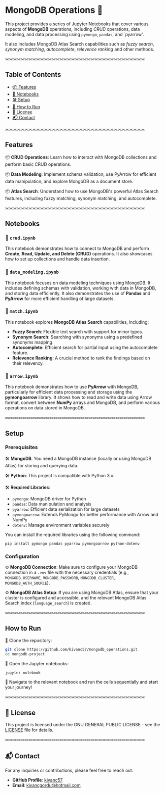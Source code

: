 
# MongoDB Operations 🥭

This project provides a series of Jupyter Notebooks that cover various aspects of **MongoDB** operations, including *CRUD* operations, data modeling, and data processing using `pymongo`, `pandas`, and `pyarrow'.

It also includes MongoDB Atlas Search capabilities such as *fuzzy search*, *synonym matching*, *autocomplete*, *relevence ranking* and other methods.

⫘⫘⫘⫘⫘⫘⫘⫘⫘⫘⫘⫘⫘⫘⫘⫘⫘⫘⫘⫘⫘⫘⫘⫘⫘⫘⫘⫘⫘⫘⫘⫘⫘⫘⫘⫘

## Table of Contents
- [📦 Features](#features)
- [📑 Notebooks](#notebooks)
- [🛠️ Setup](#setup)
- [🏃 How to Run](#how-to-run)
- [📜 License](#license)
- [📬 Contact](#contact)

⫘⫘⫘⫘⫘⫘⫘⫘⫘⫘⫘⫘⫘⫘⫘⫘⫘⫘⫘⫘⫘⫘⫘⫘⫘⫘⫘⫘⫘⫘⫘⫘⫘⫘⫘⫘

## Features <a id="features"></a>

📦 **CRUD Operations**: Learn how to interact with MongoDB collections and perform basic CRUD operations.

📦 **Data Modeling**: Implement schema validation, use PyArrow for efficient data manipulation, and explore MongoDB as a document store.

📦 **Atlas Search**: Understand how to use MongoDB's powerful Atlas Search features, including fuzzy matching, synonym matching, and autocomplete.

⫘⫘⫘⫘⫘⫘⫘⫘⫘⫘⫘⫘⫘⫘⫘⫘⫘⫘⫘⫘⫘⫘⫘⫘⫘⫘⫘⫘⫘⫘⫘⫘⫘⫘⫘⫘

## Notebooks <a id="notebooks"></a>

### 📑 `crud.ipynb` 
This notebook demonstrates how to connect to MongoDB and perform **Create, Read, Update, and Delete (CRUD)** operations. It also showcases how to set up collections and handle data insertion.

### 📑 `data_modeling.ipynb`
This notebook focuses on data modeling techniques using MongoDB. It includes defining schemas with validation, working with data in MongoDB, and storing data efficiently. It also demonstrates the use of **Pandas** and **PyArrow** for more efficient handling of large datasets.

### 📑 `match.ipynb`
This notebook explores **MongoDB Atlas Search** capabilities, including:
- **Fuzzy Search**: Flexible text search with support for minor typos.
- **Synonym Search**: Searching with synonyms using a predefined synonyms mapping.
- **Autocomplete**: Efficient search for partial input using the autocomplete feature.
- **Relevence Ranking**: A crucial method to rank the findings based on their relevency.

### 📑 `arrow.ipynb`
This notebook demonstrates how to use **PyArrow** with MongoDB, particularly for efficient data processing and storage using the **pymongoarrow** library. It shows how to read and write data using Arrow format, convert between **NumPy** arrays and MongoDB, and perform various operations on data stored in MongoDB.

⫘⫘⫘⫘⫘⫘⫘⫘⫘⫘⫘⫘⫘⫘⫘⫘⫘⫘⫘⫘⫘⫘⫘⫘⫘⫘⫘⫘⫘⫘⫘⫘⫘⫘⫘⫘

## Setup <a id="setup"></a>

### Prerequisites

🛠 **MongoDB**: You need a MongoDB instance (locally or using MongoDB Atlas) for storing and querying data.

🛠 **Python**: This project is compatible with Python 3.x.

🛠 **Required Libraries**:
  - `pymongo`: MongoDB driver for Python
  - `pandas`: Data manipulation and analysis
  - `pyarrow`: Efficient data serialization for large datasets
  - `pymongoarrow`: Extends PyMongo for better performance with Arrow and NumPy
  - `dotenv`: Manage environment variables securely

You can install the required libraries using the following command:
```bash
pip install pymongo pandas pyarrow pymongoarrow python-dotenv
```

### Configuration

⚙️ **MongoDB Connection**: Make sure to configure your MongoDB connection in a `.env` file with the necessary credentials (e.g., `MONGODB_USERNAME`, `MONGODB_PASSWORD`, `MONGODB_CLUSTER`, `MONGODB_AUTH_SOURCE`).

⚙️ **MongoDB Atlas Setup**: If you are using MongoDB Atlas, ensure that your cluster is configured and accessible, and the relevant MongoDB Atlas Search index (`language_search`) is created.

⫘⫘⫘⫘⫘⫘⫘⫘⫘⫘⫘⫘⫘⫘⫘⫘⫘⫘⫘⫘⫘⫘⫘⫘⫘⫘⫘⫘⫘⫘⫘⫘⫘⫘⫘⫘

## How to Run <a id="how-to-run"></a>

🏃 Clone the repository:

   ```bash
   git clone https://github.com/kivanc57/mongodb_operations.git
   cd mongodb-project
   ```

🏃 Open the Jupyter notebooks:

   ```bash
   jupyter notebook
   ```

🏃 Navigate to the relevant notebook and run the cells sequentially and start your journey!

⫘⫘⫘⫘⫘⫘⫘⫘⫘⫘⫘⫘⫘⫘⫘⫘⫘⫘⫘⫘⫘⫘⫘⫘⫘⫘⫘⫘⫘⫘⫘⫘⫘⫘⫘⫘

## 📜 License <a id="license"></a>
This project is licensed under the GNU GENERAL PUBLIC LICENSE - see the [LICENSE](https://github.com/kivanc57/pymongo_operations/blob/main/LICENSE) file for details.

⫘⫘⫘⫘⫘⫘⫘⫘⫘⫘⫘⫘⫘⫘⫘⫘⫘⫘⫘⫘⫘⫘⫘⫘⫘⫘⫘⫘⫘⫘⫘⫘⫘⫘⫘⫘

## 📬 Contact <a id="contact"></a>

For any inquiries or contributions, please feel free to reach out.
- **GitHub Profile**: [kivanc57](https://github.com/kivanc57)
- **Email**: [kivancgordu@hotmail.com](mailto:kivancgordu@hotmail.com)
